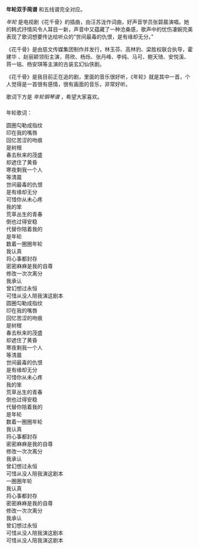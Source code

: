

**年轮双手简谱** 和五线谱完全对应。  
  
_年轮_
是电视剧《花千骨》的插曲，由汪苏泷作词曲，好声音学员张碧晨演唱。她的韩式抒情风令人耳目一新，声音中又蕴藏了一种沧桑感，歌声中的忧伤凄婉完美表现了歌词想要传达给听众的“世间最毒的仇恨，是有缘却无分。”  
  
《花千骨》是由慈文传媒集团制作并发行，林玉芬、高林豹、梁胜权联合执导，霍建华
、赵丽颖领衔主演，蒋欣、杨烁、张丹峰、李纯、马可、鲍天琦、安悦溪、蒋一铭、杨安琪等主演的古装玄幻仙侠剧。  
  
《花千骨》是我目前正在追的剧，里面的音乐很好听，《年轮》就是其中一首，个人觉得是一首很有感情，很有画面的音乐，非常好听。  
  
歌词下方是 _年轮钢琴谱_ ，希望大家喜欢。

###  
年轮歌词：

圆圈勾勒成指纹  
印在我的嘴唇  
回忆苦涩的吻痕  
是树根  
春去秋来的茂盛  
却遮住了黄昏  
寒夜剩我一个人  
等清晨  
世间最毒的仇恨  
是有缘却无分  
可惜你从未心疼  
我的笨  
荒草丛生的青春  
倒也过得安稳  
代替你陪着我的  
是年轮  
数着一圈圈年轮  
我认真  
将心事都封存  
密密麻麻是我的自尊  
修改一次次离分  
我承认  
曾幻想过永恒  
可惜从没人陪我演这剧本  
圆圈勾勒成指纹  
印在我的嘴唇  
回忆苦涩的吻痕  
是树根  
春去秋来的茂盛  
却遮住了黄昏  
寒夜剩我一个人  
等清晨  
世间最毒的仇恨  
是有缘却无分  
可惜你从未心疼  
我的笨  
荒草丛生的青春  
倒也过得安稳  
代替你陪着我的  
是年轮  
数着一圈圈年轮  
我认真  
将心事都封存  
密密麻麻是我的自尊  
修改一次次离分  
我承认  
曾幻想过永恒  
可惜从没人陪我演这剧本  
一圈圈年轮  
我认真  
将心事都封存  
密密麻麻是我的自尊  
修改一次次离分  
我承认  
曾幻想过永恒  
可惜从没人陪我演这剧本  
可惜从没人陪我演这剧本

